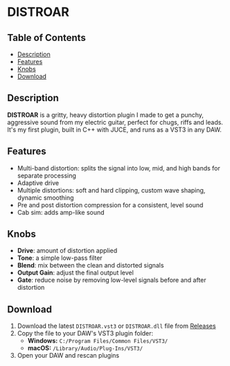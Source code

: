 # DISTROAR

## Table of Contents
- [Description](#description)
- [Features](#features)
- [Knobs](#knobs)
- [Download](#download)

## Description

**DISTROAR** is a gritty, heavy distortion plugin I made to get a punchy, aggressive sound from my electric guitar, perfect for chugs, riffs and leads. It's my first plugin, built in C++ with JUCE, and runs as a VST3 in any DAW.

## Features
- Multi-band distortion: splits the signal into low, mid, and high bands for separate processing
- Adaptive drive
- Multiple distortions: soft and hard clipping, custom wave shaping, dynamic smoothing
- Pre and post distortion compression for a consistent, level sound
- Cab sim: adds amp-like sound

## Knobs
- **Drive**: amount of distortion applied
- **Tone**: a simple low-pass filter
- **Blend**: mix between the clean and distorted signals
- **Output Gain**: adjust the final output level
- **Gate**: reduce noise by removing low-level signals before and after distortion

## Download
1. Download the latest `DISTROAR.vst3` or `DISTROAR.dll` file from [Releases](https://github.com/melinteflxrin/DISTROAR-Distortion-Plugin/releases)
2. Copy the file to your DAW's VST3 plugin folder:
   - **Windows:** `C:/Program Files/Common Files/VST3/`
   - **macOS:** `/Library/Audio/Plug-Ins/VST3/`
3. Open your DAW and rescan plugins